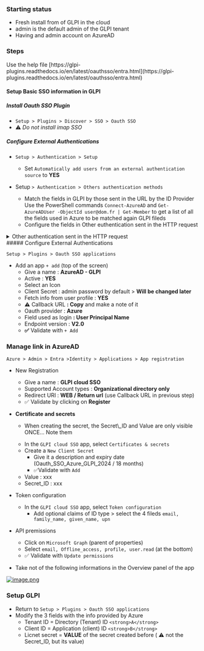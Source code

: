 ### Starting status

- Fresh install from of GLPI in the cloud
- admin is the default admin of the GLPI tenant
- Having and admin account on AzureAD

### Steps

<p class="callout info"><span style="font-family: -apple-system, BlinkMacSystemFont, 'Segoe UI', Oxygen, Ubuntu, Roboto, Cantarell, 'Fira Sans', 'Droid Sans', 'Helvetica Neue', sans-serif; font-size: 14px; font-style: normal; font-variant-ligatures: normal; font-variant-caps: normal; font-weight: 400;">Use the help file </span>[https://glpi-plugins.readthedocs.io/en/latest/oauthsso/entra.html](https://glpi-plugins.readthedocs.io/en/latest/oauthsso/entra.html)<span style="font-family: -apple-system, BlinkMacSystemFont, 'Segoe UI', Oxygen, Ubuntu, Roboto, Cantarell, 'Fira Sans', 'Droid Sans', 'Helvetica Neue', sans-serif; font-size: 14px; font-style: normal; font-variant-ligatures: normal; font-variant-caps: normal; font-weight: 400;"> </span></p>

#### Setup Basic SSO information in GLPI

##### Install Oauth SSO Plugin

- `Setup > Plugins > Discover > SSO > Oauth SSO`
- ⚠️ *Do not install imap SSO*

##### Configure External Authentications

- `Setup > Authentication > Setup`
    - Set `Automatically add users from an external authentication source` to **YES**

- Setup `> Authentication > Others authentication methods`
    - Match the fields in GLPI by those sent in the URL by the ID Provider  
        Use the PowerShell commands `Connect-AzureAD` and `Get-AzureADUser -ObjectId user@dom.fr | Get-Member` to get a list of all the fields used in Azure to be matched again GLPI fileds
    - Configure the fields in Other euthentication sent in the HTTP request

<details id="bkmrk-other-authentication"><summary>Other authentication sent in the HTTP request</summary>

<p class="callout info">If not mentionned : Leave the field empty</p>

<table border="1" style="border-collapse: collapse; width: 100%; height: 188.375px;"><colgroup><col style="width: 50.0642%;"></col><col style="width: 50.0642%;"></col></colgroup><thead><tr style="height: 29.7969px;"><td style="height: 29.7969px;">Field</td><td style="height: 29.7969px;">Value </td></tr></thead><tbody><tr style="height: 29.7969px;"><td style="height: 29.7969px;">Field Storage of the login in HTTP request</td><td style="height: 29.7969px;">HTTP\_AUTH\_USER</td></tr><tr style="height: 29.7969px;"><td style="height: 29.7969px;">Remove the domain of logins</td><td style="height: 29.7969px;">**NO**</td></tr><tr style="height: 35.3906px;"><td style="height: 35.3906px;">Surname</td><td style="height: 35.3906px;">Surname

</td></tr><tr style="height: 29.7969px;"><td style="height: 29.7969px;">FirstName</td><td style="height: 29.7969px;">GiveName</td></tr><tr><td>Email</td><td>mail</td></tr><tr><td>Phone</td><td>TelephoneNumber</td></tr><tr><td style="height: 33.7969px;">Mobile Phone</td><td style="height: 33.7969px;">Mobile</td></tr><tr><td>Title</td><td>JobTitle</td></tr><tr style="height: 33.7969px;"><td style="height: 33.7969px;">LanguageLanguage  
</td><td style="height: 33.7969px;"> </td></tr></tbody></table>

</details>##### Configure External Authentications

`Setup > Plugins > Oauth SSO applications`

- Add an app `+ add` (top of the screen) 
    - Give a name : **AzureAD - GLPI**
    - Active : **YES**
    - Select an Icon
    - Client Secret : admin password by default &gt; **Will be changed later**
    - Fetch info from user profile : **YES**
    - **⚠️** Callback URL **: Copy** and make a note of it
    - Oauth provider : **Azure**
    - Field used as login **: User Principal Name**
    - Endpoint version : **V2.0**
    - **✅** Validate with `+ Add`

### Manage link in AzureAD

`Azure > Admin > Entra >Identity > Applications > App registration`

- New Registration 
    - Give a name : **GLPI cloud SSO**
    - Supported Account types : **Organizational directory only**
    - Redirect URI : **WEB / Return url** (use Callback URL in previous step)
    - ✅ Validate by clicking on **Register**

- **Certificate and secrets**
    - <p class="callout warning">When creating the secret, the Secret\_ID and Value are only visible ONCE... Note them</p>
    - In the `GLPI cloud SSO` app, select `Certificates & secrets`
    - Create a `New Client Secret`
        - Give it a description and expiry date (Oauth\_SSO\_Azure\_GLPI\_2024 / 18 months)
        - ✅Validate with `Add`
    - Value : xxx
    - Secret\_ID : xxx

- Token configuration 
    - In the `GLPI cloud SSO` app, select `Token configuration`
        - Add optional claims of ID type &gt; select the 4 fileds `email, family_name, given_name, upn`
- API premissions 
    - Click on `Microsoft Graph` (parent of properties)
    - Select `email, Offline_access, profile, user.read` (at the bottom)
    - ✅ Validate with `Update permissions`

- Take not of the following informations in the Overview panel of the app

[![image.png](https://doc.snapi.fr/uploads/images/gallery/2024-04/scaled-1680-/RHdCQeuIGOUm88Kc-image.png)](https://doc.snapi.fr/uploads/images/gallery/2024-04/RHdCQeuIGOUm88Kc-image.png)

### Setup GLPI

- Return to `Setup > Plugins > Oauth SSO applications`
- Modify the 3 fields with the info provided by Azure 
    - Tenant ID = Directory (Tenant) ID `<strong>A</strong>`
    - Client ID = Application (client) ID `<strong>B</strong>`
    - Licnet secret = **VALUE** of the secret created before ( ⚠️ not the Secret\_ID, but its value)
